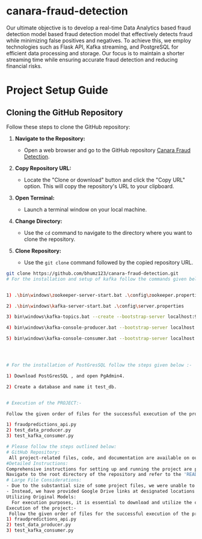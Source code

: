 # canara-fraud-detection


Our ultimate objective is to develop a real-time Data Analytics based fraud detection model based fraud detection model that effectively detects fraud while minimizing false positives and negatives. To achieve this, we employ technologies such as Flask API, Kafka streaming, and PostgreSQL for efficient data processing and storage. Our focus is to maintain a shorter streaming time while ensuring accurate fraud detection and reducing financial risks.

# Project Setup Guide

## Cloning the GitHub Repository

Follow these steps to clone the GitHub repository:

1. **Navigate to the Repository:**
   - Open a web browser and go to the GitHub repository [Canara Fraud Detection](https://github.com/bhumz123/canara-fraud-detection).

2. **Copy Repository URL:**
   - Locate the "Clone or download" button and click the "Copy URL" option. This will copy the repository's URL to your clipboard.
3. **Open Terminal:**
   - Launch a terminal window on your local machine.

4. **Change Directory:**
   - Use the `cd` command to navigate to the directory where you want to clone the repository.

5. **Clone Repository:**
   - Use the `git clone` command followed by the copied repository URL.

```bash
git clone https://github.com/bhumz123/canara-fraud-detection.git
# For the installation and setup of kafka follow the commands given below :-


1) .\bin\windows\zookeeper-server-start.bat .\config\zookeeper.properties

2) .\bin\windows\kafka-server-start.bat .\config\server.properties

3) bin\windows\kafka-topics.bat --create --bootstrap-server localhost:9092 --replication-factor 1 --partitions 3 --topic testc

4) bin\windows\kafka-console-producer.bat --bootstrap-server localhost:9092 --topic testc

5) bin\windows\kafka-console-consumer.bat --bootstrap-server localhost:9092 --topic testc --from-beginning




# For the installation of PostGresSQL follow the steps given below :-

1) Download PostGresSQL , and open PgAdmin4.

2) Create a database and name it test_db.


# Execution of the PROJECT:-

Follow the given order of files for the successful execution of the project.

1) fraudpredictions_api.py
2) test_data_producer.py
3) test_kafka_consumer.py

# Please follow the steps outlined below:
# GitHub Repository:
 All project-related files, code, and documentation are available on our GitHub repository.
#Detailed Instructions:
Comprehensive instructions for setting up and running the project are provided within the GitHub repository.
Navigate to the root directory of the repository and refer to the 'README.md' file for step-by-step guidance.
# Large File Considerations:
- Due to the substantial size of some project files, we were unable to upload them directly to GitHub (which has a file size limit of 1GB).
- Instead, we have provided Google Drive links at designated locations within the repository where these larger files can be downloaded locally.
Utilizing Original Models:
  For execution purposes, it is essential to download and utilize the original models and files available through the provided Google Drive links.
Execution of the project:-
 Follow the given order of files for the successful execution of the project.
1) fraudpredictions_api.py
2) test_data_producer.py
3) test_kafka_consumer.py
